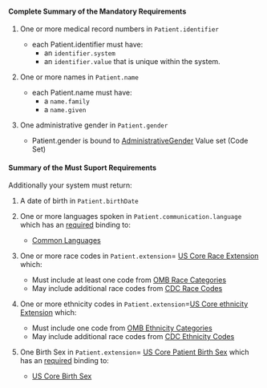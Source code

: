#### Complete Summary of the Mandatory Requirements


1.  One or more medical record numbers in `Patient.identifier`
    -   each Patient.identifier must have:
        -   an `identifier.system`
        -   an `identifier.value` that is unique within the system.

2.  One or more names in `Patient.name`
    -   each Patient.name must have:
        -   a `name.family`
        -   a `name.given`

3.  One administrative gender in `Patient.gender`
    -   Patient.gender is bound to [AdministrativeGender] Value set (Code Set)

  [AdministrativeGender]: http://build.fhir.org/valueset-administrative-gender.html


#### Summary of the Must Suport Requirements

Additionally your system must return:

1.  A date of birth in `Patient.birthDate`
2.  One or more languages spoken in `Patient.communication.language` which has an [required](http://build.fhir.org/terminologies.html#required) binding to:
    -    [Common Languages]
3.  One or more race codes in  `Patient.extension`= [US Core Race Extension] which:
    - Must include at least one code from [OMB Race Categories]
    - May include additional race codes from [CDC Race Codes]

4.  One or more ethnicity codes in  `Patient.extension`=[US Core ethnicity Extension] which:
    - Must include one code from [OMB Ethnicity Categories]
    - May include additional race codes from [CDC Ethnicity Codes]

5.  One Birth Sex in `Patient.extension`= [US Core Patient Birth Sex] which has an [required](http://build.fhir.org/terminologies.html#required) binding to:
    -   [US Core Birth Sex]


  [Patient.birthDate]: http://hl7.org/fhir/us/daf/daf-patient-definitions.html#daf-patient.Patient.birthDate
  [Patient.communication.language]: http://hl7.org/fhir/us/daf/daf-patient-definitions.html#daf-patient.Patient.communication.language
  [Common Languages]: http://build.fhir.org/valueset-languages.html
  [US Core Patient Birth Sex]: structuredefinition-us-core-birthsex.html
  [US Core Birth Sex]: valueset-us-core-birthsex.html
  [US Core Patient Race]:  structuredefinition-us-core-race.html
  [OMB Race Categories]: valueset-omb-race.html
  [US Core Race Extension]: structuredefinition-us-core-race.html
  [CDC Race Codes]:valueset-detailed-race.html
 [CDC Ethnicity Codes]: valueset-detailed-ethnicity.html
 [US Core ethnicity Extension]: structuredefinition-us-core-ethnicity.html
 [OMB Ethnicity Categories]: valueset-omb-ethnicity.html
